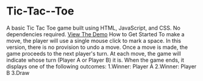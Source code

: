 # Tic-Tac--Toe
A basic Tic Tac Toe game built using HTML, JavaScript, and CSS. No dependencies required.
[View  The Demo](https://learning.ccbp.in/frontend-code-playground/c7791008-e203-4886-9889-44b73f30dc5a)
How to Get Started
To make a move, the player will use a single mouse click to mark a space. In this version, there is no provision to undo a move. Once a move is made, the game proceeds to the next player's turn.
At each move, the game will indicate whose turn (Player A or Player B) it is. When the game ends, it displays one of the following outcomes:
1.Winner: Player A
2.Winner: Player B
3.Draw
